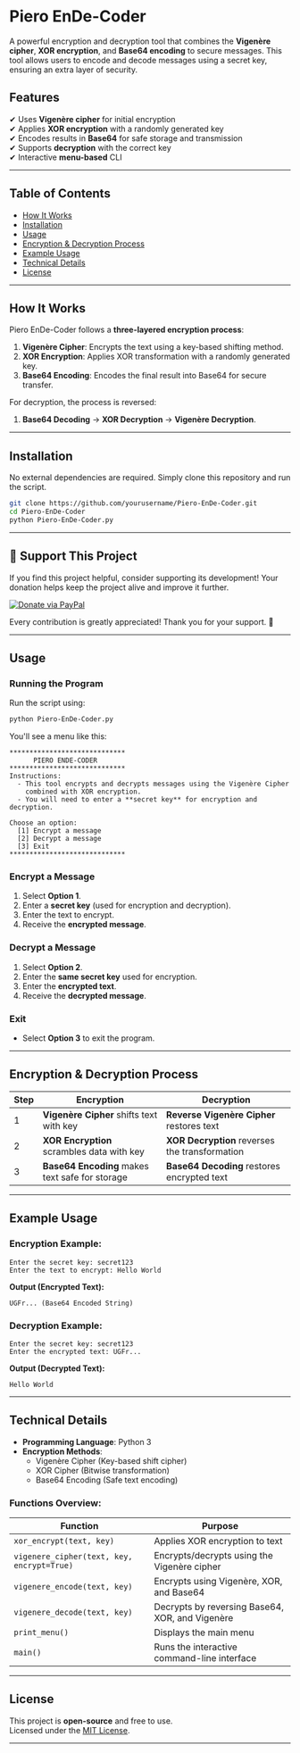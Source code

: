 # Piero EnDe-Coder

A powerful encryption and decryption tool that combines the **Vigenère cipher**, **XOR encryption**, and **Base64 encoding** to secure messages. This tool allows users to encode and decode messages using a secret key, ensuring an extra layer of security.

## Features

✔ Uses **Vigenère cipher** for initial encryption  
✔ Applies **XOR encryption** with a randomly generated key  
✔ Encodes results in **Base64** for safe storage and transmission  
✔ Supports **decryption** with the correct key  
✔ Interactive **menu-based** CLI  

---

## Table of Contents

- [How It Works](#how-it-works)
- [Installation](#installation)
- [Usage](#usage)
- [Encryption & Decryption Process](#encryption--decryption-process)
- [Example Usage](#example-usage)
- [Technical Details](#technical-details)
- [License](#license)

---

## How It Works

Piero EnDe-Coder follows a **three-layered encryption process**:

1. **Vigenère Cipher**: Encrypts the text using a key-based shifting method.
2. **XOR Encryption**: Applies XOR transformation with a randomly generated key.
3. **Base64 Encoding**: Encodes the final result into Base64 for secure transfer.

For decryption, the process is reversed:

1. **Base64 Decoding** → **XOR Decryption** → **Vigenère Decryption**.

---

## Installation

No external dependencies are required. Simply clone this repository and run the script.

```bash
git clone https://github.com/yourusername/Piero-EnDe-Coder.git
cd Piero-EnDe-Coder
python Piero-EnDe-Coder.py
```

---

## 💖 Support This Project

If you find this project helpful, consider supporting its development! Your donation helps keep the project alive and improve it further.

[![Donate via PayPal](https://img.shields.io/badge/Donate-PayPal-blue.svg)](https://paypal.me/pieroboseta?country.x=AL&locale.x=en_US)

Every contribution is greatly appreciated! Thank you for your support. 🙌

---

## Usage

### Running the Program

Run the script using:

```bash
python Piero-EnDe-Coder.py
```

You'll see a menu like this:

```plaintext
*****************************
      PIERO ENDE-CODER       
*****************************
Instructions:
  - This tool encrypts and decrypts messages using the Vigenère Cipher
    combined with XOR encryption.
  - You will need to enter a **secret key** for encryption and decryption.

Choose an option:
  [1] Encrypt a message
  [2] Decrypt a message
  [3] Exit
*****************************
```

### Encrypt a Message

1. Select **Option 1**.
2. Enter a **secret key** (used for encryption and decryption).
3. Enter the text to encrypt.
4. Receive the **encrypted message**.

### Decrypt a Message

1. Select **Option 2**.
2. Enter the **same secret key** used for encryption.
3. Enter the **encrypted text**.
4. Receive the **decrypted message**.

### Exit

- Select **Option 3** to exit the program.

---

## Encryption & Decryption Process

| Step | Encryption                                   | Decryption                                   |
|------|----------------------------------------------|----------------------------------------------|
| 1    | **Vigenère Cipher** shifts text with key     | **Reverse Vigenère Cipher** restores text    |
| 2    | **XOR Encryption** scrambles data with key   | **XOR Decryption** reverses the transformation |
| 3    | **Base64 Encoding** makes text safe for storage | **Base64 Decoding** restores encrypted text |

---

## Example Usage

### Encryption Example:

```
Enter the secret key: secret123
Enter the text to encrypt: Hello World
```

**Output (Encrypted Text):**

```
UGFr... (Base64 Encoded String)
```

### Decryption Example:

```
Enter the secret key: secret123
Enter the encrypted text: UGFr...
```

**Output (Decrypted Text):**

```
Hello World
```

---

## Technical Details

- **Programming Language**: Python 3  
- **Encryption Methods**:
  - Vigenère Cipher (Key-based shift cipher)
  - XOR Cipher (Bitwise transformation)
  - Base64 Encoding (Safe text encoding)

### Functions Overview:

| Function                         | Purpose                                         |
|----------------------------------|-------------------------------------------------|
| `xor_encrypt(text, key)`         | Applies XOR encryption to text                  |
| `vigenere_cipher(text, key, encrypt=True)` | Encrypts/decrypts using the Vigenère cipher |
| `vigenere_encode(text, key)`     | Encrypts using Vigenère, XOR, and Base64        |
| `vigenere_decode(text, key)`     | Decrypts by reversing Base64, XOR, and Vigenère |
| `print_menu()`                   | Displays the main menu                          |
| `main()`                         | Runs the interactive command-line interface     |

---

## License

This project is **open-source** and free to use.  
Licensed under the [MIT License](LICENSE).

---
